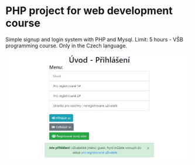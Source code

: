 # PHP project for web development course
Simple signup and login system with PHP and Mysql. Limit: 5 hours - VŠB programming course. Only in the Czech language.

![Screenshot](3_Log.jpg)
